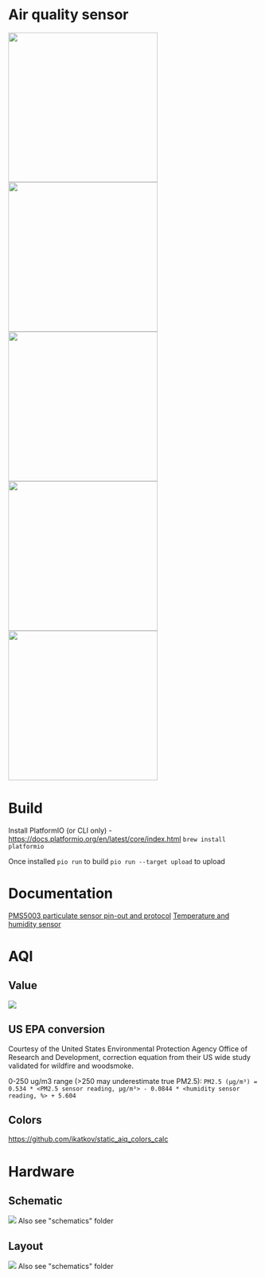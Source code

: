 # Air quality sensor

<img src="./side.jpg" width="300"> 
<img src="./front.jpg" width="300"> 
<img src="./back.jpg" width="300"> 
<img src="./sensor.jpg" width="300"> 
<img src="./case.jpg" width="300"> 

# Build

Install PlatformIO (or CLI only) - https://docs.platformio.org/en/latest/core/index.html
`brew install platformio`

Once installed
`pio run` to build
`pio run --target upload` to upload



# Documentation

[PMS5003 particulate sensor pin-out and protocol]( 
https://www.aqmd.gov/docs/default-source/aq-spec/resources-page/plantower-pms5003-manual_v2-3.pdf)
[Temperature and humidity sensor](https://www.sparkfun.com/datasheets/Sensors/Temperature/DHT22.pdf)

# AQI
## Value
<img src="./aqi-equation.png">

## US EPA conversion
Courtesy of the United States Environmental Protection Agency Office of Research and Development, correction equation from their US wide study validated for wildfire and woodsmoke.

0-250 ug/m3 range (>250 may underestimate true PM2.5):
`PM2.5 (µg/m³) = 0.534 * <PM2.5 sensor reading, µg/m³> - 0.0844 * <humidity sensor reading, %> + 5.604`

## Colors

https://github.com/ikatkov/static_aiq_colors_calc

# Hardware
## Schematic
<img src="./pcb-schematic.jpg"> 
Also see "schematics" folder

## Layout
<img src="./pcb-layout.jpg"> 
Also see "schematics" folder
